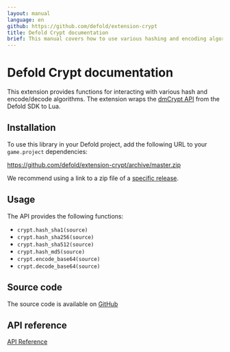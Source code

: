 ```yaml
---
layout: manual
language: en
github: https://github.com/defold/extension-crypt
title: Defold Crypt documentation
brief: This manual covers how to use various hashing and encoding algorithms in Defold.
---
```


# Defold Crypt documentation
This extension provides functions for interacting with various hash and encode/decode algorithms. The extension wraps the [dmCrypt API](https://defold.com/ref/stable/dmCrypt/) from the Defold SDK to Lua.


## Installation
To use this library in your Defold project, add the following URL to your `game.project` dependencies:

https://github.com/defold/extension-crypt/archive/master.zip

We recommend using a link to a zip file of a [specific release](https://github.com/defold/extension-crypt/releases).


## Usage

The API provides the following functions:
* `crypt.hash_sha1(source)`
* `crypt.hash_sha256(source)`
* `crypt.hash_sha512(source)`
* `crypt.hash_md5(source)`
* `crypt.encode_base64(source)`
* `crypt.decode_base64(source)`


## Source code

The source code is available on [GitHub](https://github.com/defold/extension-crypt)


## API reference
[API Reference](/extension-crypt/crypt_api)